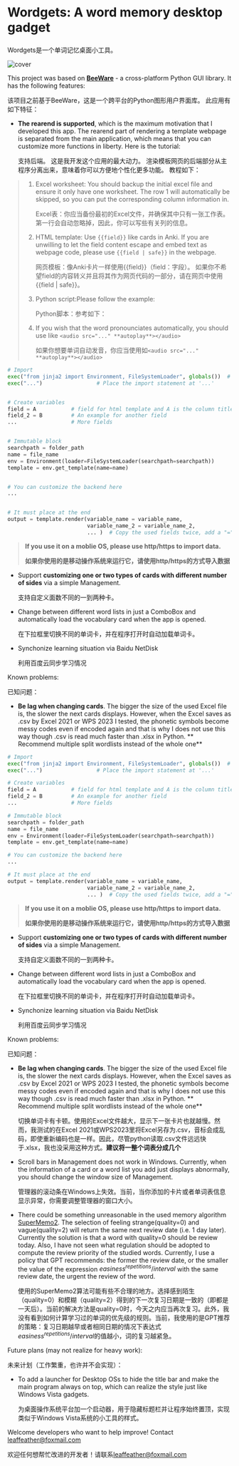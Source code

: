# Wordgets: A word memory desktop gadget



### 


Wordgets是一个单词记忆桌面小工具。


![cover](https://github.com/leaffeather/images/blob/main/wordgets_cover.png?raw=true)




This project was based on [**BeeWare**](https:github.com/beeware) - a cross-platform Python GUI library. It has the following features:


该项目之前基于BeeWare，这是一个跨平台的Python图形用户界面库。 此应用有如下特征：


*   **The rearend is supported**, which is the maximum motivation that I developed this app. The rearend part of rendering a template webpage is separated from the main application, which means that you can customize more functions in liberty. Here is the tutorial:


    支持后端。 这是我开发这个应用的最大动力。 渲染模板网页的后端部分从主程序分离出来，意味着你可以方便地个性化更多功能。 教程如下：


> 1.  Excel worksheet: You should backup the initial excel file and ensure it only have one worksheet. The row 1 will automatically be skipped, so you can put the corresponding column information in.
>
>     Excel表：你应当备份最初的Excel文件，并确保其中只有一张工作表。 第一行会自动忽略掉，因此，你可以写些有关列的信息。
> 2.  HTML template: Use `{{field}}` like cards in Anki. If you are unwilling to let the field content escape and embed text as webpage code, please use `{{field | safe}}` in the webpage.
>
>     网页模板：像Anki卡片一样使用{{field}}（field：字段）。 如果你不希望field的内容转义并且将其作为网页代码的一部分，请在网页中使用{{field | safe}}。
> 3.  Python script\:Please follow the example:
>
>     Python脚本：参考如下：
> 4.  If you wish that the word pronounciates automatically, you should use like `<audio src="..." **autoplay**></audio>`
>
>     如果你想要单词自动发音，你应当使用如`<audio src="..." **autoplay**></audio>`


```python
# Import
exec("from jinja2 import Environment, FileSystemLoader", globals())  # Immutable
exec("...")                 # Place the import statement at '...'


# Create variables
field = A           # field for html template and A is the column title in the Excel
field_2 = B         # An example for another field
...                 # More fields


# Immutable block
searchpath = folder_path
name = file_name
env = Environment(loader=FileSystemLoader(searchpath=searchpath))
template = env.get_template(name=name)


# You can customize the backend here
...


# It must place at the end
output = template.render(variable_name = variable_name,
                         variable_name_2 = variable_name_2,
                         ... )  # Copy the used fields twice, add a "=" sign in the middle
```


> **If you use it on a moblie OS, please use http/https to import data.**
> 
> **如果你使用的是移动操作系统来运行它，请使用http/https的方式导入数据**


*   Support **customizing one or two types of cards with different number of sides** via a simple Management.


    支持自定义面数不同的一到两种卡。
*   Change between different word lists in just a ComboBox and automatically load the vocabulary card when the app is opened.


    在下拉框里切换不同的单词卡，并在程序打开时自动加载单词卡。
*   Synchonize learning situation via Baidu NetDisk


    利用百度云同步学习情况



Known problems:


已知问题：


*   **Be lag when changing cards**. The bigger the size of the used Excel file is, the slower the next cards displays. However, when the Excel saves as .csv by Excel 2021 or WPS 2023 I tested, the phonetic symbols become messy codes even if encoded again and that is why I does not use this way though .csv is read much faster than .xlsx in Python. ** Recommend multiple split wordlists instead of the whole one**

```python
# Import
exec("from jinja2 import Environment, FileSystemLoader", globals())  # Immutable
exec("...")                 # Place the import statement at '...'

# Create variables
field = A           # field for html template and A is the column title in the Excel
field_2 = B         # An example for another field
...                 # More fields

# Immutable block
searchpath = folder_path
name = file_name
env = Environment(loader=FileSystemLoader(searchpath=searchpath))
template = env.get_template(name=name)

# You can customize the backend here
...

# It must place at the end
output = template.render(variable_name = variable_name,
                         variable_name_2 = variable_name_2,
                         ... )  # Copy the used fields twice, add a "=" sign in the middle
```

> **If you use it on a moblie OS, please use http/https to import data.**
> 
> **如果你使用的是移动操作系统来运行它，请使用http/https的方式导入数据**

*   Support **customizing one or two types of cards with different number of sides** via a simple Management.

    支持自定义面数不同的一到两种卡。
*   Change between different word lists in just a ComboBox and automatically load the vocabulary card when the app is opened.

    在下拉框里切换不同的单词卡，并在程序打开时自动加载单词卡。
*   Synchonize learning situation via Baidu NetDisk

    利用百度云同步学习情况
    

Known problems:

已知问题：

*   **Be lag when changing cards**. The bigger the size of the used Excel file is, the slower the next cards displays. However, when the Excel saves as .csv by Excel 2021 or WPS 2023 I tested, the phonetic symbols become messy codes even if encoded again and that is why I does not use this way though .csv is read much faster than .xlsx in Python. ** Recommend multiple split wordlists instead of the whole one**

    切换单词卡有卡顿。使用的Excel文件越大，显示下一张卡片也就越慢。然而，我测试的在Excel 2021或WPS2023里将Excel另存为.csv，音标会成乱码，即使重新编码也是一样。因此，尽管python读取.csv文件远远快于.xlsx，我也没采用这种方式。**建议将一整个词表分成几个**
    
*   Scroll bars in Management does not work in Windows. Currently, when the information of a card or a word list you add just displays abnormally, you should change the window size of Management.

    管理器的滚动条在Windows上失效。当前，当你添加的卡片或者单词表信息显示异常，你需要调整管理器的窗口大小。
*   There could be something unreasonable in the used memory algorithm [SuperMemo2](https://pypi.org/project/supermemo2/). The selection of feeling strange(quality=0) and vague(quality=2) will return the same next review date (i.e. 1 day later). Currently the solution is that a word with quality=0 should be review today. Also, I have not seen what regulation should be adopted to compute the review priority of the studied words. Currently, I use a policy that GPT recommends: the former the review date, or the smaller the value of the expression $` easiness^{repetitions}/{interval} `$ with the same review date, the urgent the review of the word.

    使用的SuperMemo2算法可能有些不合理的地方。选择感到陌生（quality=0）和模糊（quality=2）得到的下一次复习日期是一致的（即都是一天后）。当前的解决方法是quality=0时，今天之内应当再次复习。此外，我没有看到如何计算学习过的单词的优先级的规则。当前，我使用的是GPT推荐的策略：复习日期越早或者相同日期的情况下表达式$` easiness^{repetitions}/{interval} `$的值越小，词的复习越紧急。


Future plans (may not realize for heavy work):

未来计划（工作繁重，也许并不会实现）：

*   To add a launcher for Desktop OSs to hide the title bar and make the main program always on top, which can realize the style just like Windows Vista gadgets.

    为桌面操作系统平台加一个启动器，用于隐藏标题栏并让程序始终置顶，实现类似于Windows Vista系统的小工具的样式。

Welcome developers who want to help improve! Contact [leaffeather@foxmail.com](mailto://leaffeather@foxmail.com)

欢迎任何想帮忙改进的开发者！请联系[leaffeather@foxmail.com](mailto://leaffeather@foxmail.com)
